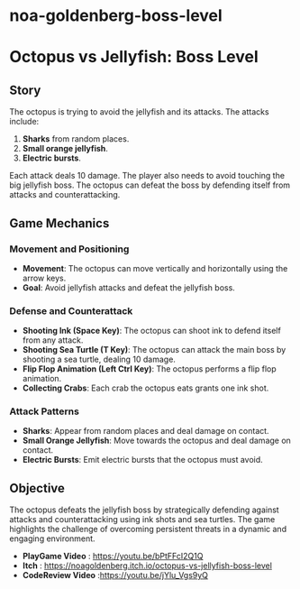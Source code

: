 # noa-goldenberg-boss-level

 # **Octopus vs Jellyfish: Boss Level**

## **Story**
The octopus is trying to avoid the jellyfish and its attacks. The attacks include:
1. **Sharks** from random places.
2. **Small orange jellyfish**.
3. **Electric bursts**.

Each attack deals 10 damage. The player also needs to avoid touching the big jellyfish boss. The octopus can defeat the boss by defending itself from attacks and counterattacking.

## **Game Mechanics**

### **Movement and Positioning**
- **Movement**: The octopus can move vertically and horizontally using the arrow keys.
- **Goal**: Avoid jellyfish attacks and defeat the jellyfish boss.

 ### **Defense and Counterattack**
- **Shooting Ink (Space Key)**: The octopus can shoot ink to defend itself from any attack.
- **Shooting Sea Turtle (T Key)**: The octopus can attack the main boss by shooting a sea turtle, dealing 10 damage.
- **Flip Flop Animation (Left Ctrl Key)**: The octopus performs a flip flop animation.
- **Collecting Crabs**: Each crab the octopus eats grants one ink shot.

### **Attack Patterns**
- **Sharks**: Appear from random places and deal damage on contact.
- **Small Orange Jellyfish**: Move towards the octopus and deal damage on contact.
- **Electric Bursts**: Emit electric bursts that the octopus must avoid.


## **Objective**
The octopus defeats the jellyfish boss by strategically defending against attacks and counterattacking using ink shots and sea turtles. The game highlights the challenge of overcoming persistent threats in a dynamic and engaging environment.



- **PlayGame Video** : https://youtu.be/bPtFFcI2Q1Q
- **Itch** : https://noagoldenberg.itch.io/octopus-vs-jellyfish-boss-level
- **CodeReview Video** :https://youtu.be/jYlu_Vgs9yQ

